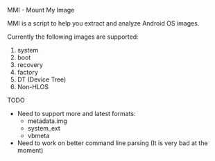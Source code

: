 MMI - Mount My Image

MMI is a script to help you extract and analyze Android OS images.

Currently the following images are supported:
1. system
2. boot
3. recovery
4. factory
5. DT (Device Tree)
6. Non-HLOS

TODO
- Need to support more and latest formats:
  - metadata.img
  - system_ext
  - vbmeta
- Need to work on better command line parsing (It is very bad at the moment)
